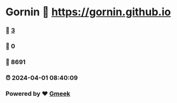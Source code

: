 # Gornin :link: https://gornin.github.io 
### :page_facing_up: [3](https://gornin.github.io/tag.html) 
### :speech_balloon: 0 
### :hibiscus: 8691 
### :alarm_clock: 2024-04-01 08:40:09 
### Powered by :heart: [Gmeek](https://github.com/Meekdai/Gmeek)
